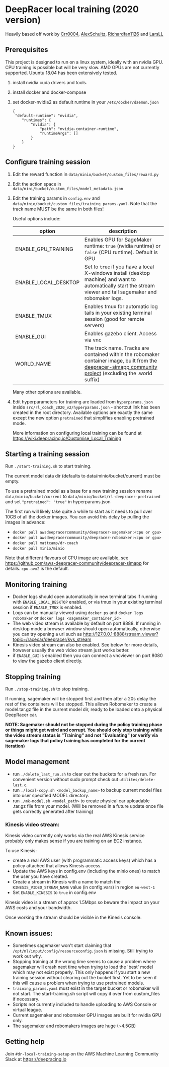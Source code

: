 # DeepRacer local training (2020 version)

Heavily based off work by [Crr0004](https://github.com/crr0004), [AlexSchultz](https://github.com/alexschultz), [Richardfan1126](https://github.com/richardfan1126) and [LarsLL](https://github.com/larsll)

## Prerequisites

This project is designed to run on a linux system, ideally with an nvidia GPU. CPU training is possible but will be very slow. AMD GPUs are not currently supported.
Ubuntu 18.04 has been extensively tested. 

1.  install nvidia cuda drivers and tools.
2.  install docker and docker-compose
3.  set docker-nvidia2 as default runtime in your `/etc/docker/daemon.json`
   
        {
         "default-runtime": "nvidia",
            "runtimes": {
                "nvidia": {
                    "path": "nvidia-container-runtime",
                    "runtimeArgs": []
                }
            }
        }

## Configure training session

1.  Edit the reward function in `data/minio/bucket/custom_files/reward.py`
2.  Edit the action space in `data/mini/bucket/custom_files/model_metadata.json`
3.  Edit the training params in `config.env` and `data/minio/bucket/custom_files/training_params.yaml`. Note that the track name MUST be the same in both files!

    Useful options include:
   
    | option | description |
    |--------|-------------|
    |ENABLE_GPU_TRAINING|Enables GPU for SageMaker runtime: `true` (nvidia runtime) or `false` (CPU runtime). Default is GPU|
    |ENABLE_LOCAL_DESKTOP|Set to `true` if you have a local X-windows install (desktop machine) and want to automatically start the stream viewer and tail sagemaker and robomaker logs.|
    |ENABLE_TMUX|Enables tmux for automatic log tails in your existing terminal session (good for remote servers)|
    |ENABLE_GUI|Enables gazebo client. Access via vnc|
    |WORLD_NAME|The track name. Tracks are contained within the robomaker container image, built from the [deepracer-simapp community project](https://github.com/aws-deepracer-community/deepracer-simapp/tree/master/bundle/deepracer_simulation_environment/share/deepracer_simulation_environment/worlds) (excluding the .world suffix)
    
    Many other options are available.
    
4. Edit hyperparameters for training are loaded from `hyperparams.json` inside `src/rl_coach_2020_v2/hyperparams.json` - shortcut link has been created in the root directory. Available options are exactly the same except the new option `pretrained` that simplifies enabling pretrained mode.
    
    More information on configuring local training can be found at https://wiki.deepracing.io/Customise_Local_Training

## Starting a training session
Run `./start-training.sh` to start training. 

The current model data dir (defaults to data/minio/bucket/current) must be empty. 

To use a pretrained model as a base for a new training session rename `data/minio/bucket/current` to `data/minio/bucket/rl-deepracer-pretrained` and set `"pretrained": "true"` in hyperparams.json

The first run will likely take quite a while to start as it needs to pull over 10GB of all the docker images.
You can avoid this delay by pulling the images in advance:

   - `docker pull awsdeepracercommunity/deepracer-sagemaker:<cpu or gpu>`
   - `docker pull awsdeepracercommunity/deepracer-robomaker:<cpu or gpu>`
   - `docker pull mattcamp/dr-coach`
   - `docker pull minio/minio`
   
   Note that different flavours of CPU image are available, see https://github.com/aws-deepracer-community/deepracer-simapp for details.
   `cpu-avx2` is the default.

## Monitoring training
- Docker logs should open automatically in new terminal tabs if running with `ENABLE_LOCAL_DESKTOP` enabled, or via tmux in your existing terminal session if `ENABLE_TMUX` is enabled.
- Logs can be manually viewed using `docker ps` and `docker logs robomaker` or `docker logs <sagemaker_container_id>`
- The web video stream is available by default on port 8888. If running in desktop mode a browser window should open automatically, otherwise you can try opening a url such as http://127.0.0.1:8888/stream_viewer?topic=/racecar/deepracer/kvs_stream
- Kinesis video stream can also be enabled. See below for more details, however usually the web video stream just works better.
- if `ENABLE_GUI` is enabled then you can connect a vncviewer on port 8080 to view the gazebo client directly.

## Stopping training
Run `./stop-training.sh` to stop training. 

If running, sagemaker will be stopped first and then after a 20s delay the rest of the containers will be stopped. This allows Robomaker to create a model.tar.gz file in the current model dir, ready to be loaded onto a physical DeepRacer car.
  
**NOTE: Sagemaker should not be stopped during the policy training phase or things might get weird and corrupt. You should only stop training while the video stream status is "Training" and not "Evaluating" (or verify via sagemaker logs that policy training has completed for the current iteration)**

## Model management
- run `./delete_last_run.sh` to clear out the buckets for a fresh run. For convenient version without sudo prompt check out `utilites/delete-last.c`.
- run `./local-copy.sh <model_backup_name>` to backup current model files into user specified MODEL directory.
- run `./mk-model.sh <model_path>` to create physical car uploadable .tar.gz file from your model. (Will be removed in a future update once file gets correctly generated after training)

### Kinesis video stream:

Kinesis video currently only works via the real AWS Kinesis service probably only makes sense if you are training on an EC2 instance.

To use Kinesis:
- create a real AWS user (with programmatic access keys) which has a policy attached that allows Kinesis access. 
- Update the AWS keys in config.env (including the minio ones) to match the user you have created.
- Create a stream in Kinesis with a name to match the `KINESIS_VIDEO_STREAM_NAME` value (in config.vars) in region `eu-west-1`
- Set `ENABLE_KINESIS` to `true` in config.env

Kinesis video is a stream of approx 1.5Mbps so beware the impact on your AWS costs and your bandwidth. 

Once working the stream should be visible in the Kinesis console. 

## Known issues:
- Sometimes sagemaker won't start claiming that `/opt/ml/input/config/resourceconfig.json` is missing. Still trying to work out why.
- Stopping training at the wrong time seems to cause a problem where sagemaker will crash next time when trying to load the 'best' model which may not exist properly. This only happens if you start a new training session without clearing out the bucket first. Yet to be seen if this will cause a problem when trying to use pretrained models.
- `training_params.yaml` must exist in the target bucket or robomaker will not start. The start-training.sh script will copy it over from custom_files if necessary.
- Scripts not currently included to handle uploading to AWS Console or virtual league. 
- Current sagemaker and robomaker GPU images are built for nvidia GPU only. 
- The sagemaker and robomakers images are huge (~4.5GB)

## Getting help

Join `#dr-local-training-setup` on the AWS Machine Learning Community Slack at https://deepracing.io


